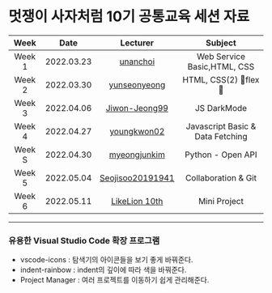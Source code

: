 # 멋쟁이 사자처럼 10기 공통교육 세션 자료



| Week |   Date   | Lecturer | Subject |  
| :---: | :-----: | :------: | :------: |
| Week 1| 2022.03.23| [unanchoi](https://github.com/unanchoi) | Web Service Basic,HTML, CSS|
| Week 2| 2022.03.30| [yunseonyeong](https://github.com/yunseonyeong) | HTML, CSS(2) 🤘flex🤘|
| Week 3| 2022.04.06| [Jiwon-Jeong99](https://github.com/Jiwon-Jeong99) | JS DarkMode|
| Week 4| 2022.04.27| [youngkwon02](https://github.com/youngkwon02) | Javascript Basic & Data Fetching |
| Week S| 2022.04.30| [myeongjunkim](https://github.com/myeongjunkim) | Python - Open API |
| Week 5| 2022.05.04| [Seojisoo20191941](https://github.com/Seojisoo20191941) | Collaboration & Git |
| Week 6| 2022.05.11| [LikeLion 10th](https://github.com/LikeLion-at-CAU-10th) | Mini Project |



---

### 유용한 Visual Studio Code 확장 프로그램
- vscode-icons : 탐색기의 아이콘들을 보기 좋게 바꿔준다.
- indent-rainbow : indent의 깊이에 따라 색을 바꿔준다.
- Project Manager : 여러 프로젝트를 이동하기 쉽게 관리해준다.

